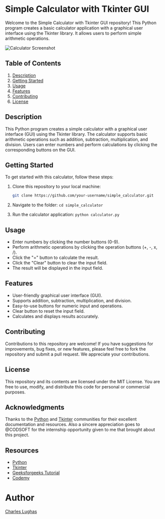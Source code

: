 # Simple Calculator with Tkinter GUI

Welcome to the Simple Calculator with Tkinter GUI repository! This Python program creates a basic calculator application with a graphical user interface using the Tkinter library. It allows users to perform simple arithmetic operations.

![Calculator Screenshot](calculator_screenshot.png)

## Table of Contents

1. [Description](#description)
2. [Getting Started](#getting-started)
3. [Usage](#usage)
4. [Features](#features)
5. [Contributing](#contributing)
6. [License](#license)

## Description

This Python program creates a simple calculator with a graphical user interface (GUI) using the Tkinter library. The calculator supports basic arithmetic operations such as addition, subtraction, multiplication, and division. Users can enter numbers and perform calculations by clicking the corresponding buttons on the GUI.

## Getting Started

To get started with this calculator, follow these steps:

1. Clone this repository to your local machine:

   ```bash
   git clone https://github.com/your-username/simple_calculator.git
   ```
2. Navigate to the folder:
   `cd simple_calculator`
3. Run the calculator application:
   `python calculator.py`

## Usage
* Enter numbers by clicking the number buttons (0-9).
* Perform arithmetic operations by clicking the operation buttons (+, -, x, /).
* Click the "=" button to calculate the result.
* Click the "Clear" button to clear the input field.
* The result will be displayed in the input field.

## Features
* User-friendly graphical user interface (GUI).
* Supports addition, subtraction, multiplication, and division.
* Easy-to-use buttons for numeric input and operations.
* Clear button to reset the input field.
* Calculates and displays results accurately.

## Contributing
Contributions to this repository are welcome! If you have suggestions for improvements, bug fixes, or new features, please feel free to fork the repository and submit a pull request. We appreciate your contributions.

## License
This repository and its contents are licensed under the MIT License. You are free to use, modify, and distribute this code for personal or commercial purposes.

## Acknowledgments
Thanks to the [Python](https://python.org) and [Tkinter](https://docs.python.org/3/library/tkinter.html) communities for their excellent documentation and resources. Also a sincere appreciation goes to @CODSOFT for the internship opportunity given to me that brought about this project.

## Resources
- [Python](https://python.org)
- [Tkinter](https://docs.python.org/3/library/tkinter.html)
- [Geeksforgeeks Tutorial](https://www.geeksforgeeks.org/python-gui-tkinter/)
- [Codemy](https://youtube.com/codemy)

# Author
[Charles Lughas](https://github.com/lordlughas)
